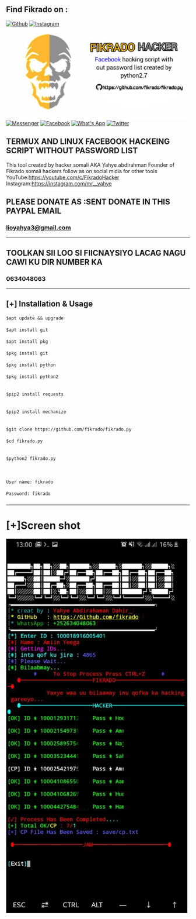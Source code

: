 ## Find Fikrado on :
[![Github](https://img.shields.io/badge/Github-fikrado-yellow?style=for-the-badge&logo=github)](https://github.com/fikrado)
[![Instagram](https://img.shields.io/badge/IG-%40mr__yahye-red?style=for-the-badge&logo=instagram)](https://www.instagram.com/mr__yahe)
<img src="/Yahye.jpg" >
[![Messenger](https://img.shields.io/badge/telegram-blue?style=for-the-badge&logo=telegram)](https://t.me/fikrado_hacker)
[![Facebook](https://img.shields.io/badge/facebook-black?style=for-the-badge&logo=Facebook)](https://facebook.com/fikrado4048063)
[![What's App](https://img.shields.io/badge/Whatsapp-grey?style=for-the-badge&logo=WhatsApp)](https://chat.whatsapp.com/DugvIoMSPPZ4uvR6zPTk8x)
[![Twitter](https://img.shields.io/badge/Twitter-purple?style=for-the-badge&logo=Twitter)](https://twitter.com/mr__yahye)

## TERMUX AND LINUX FACEBOOK HACKEING SCRIPT WITHOUT PASSWORD LIST

This tool created by 
hacker somali AKA Yahye abdirahman
Founder of Fikrado somali hackers
follow as on social midia for other tools
YouTube:https://youtube.com/c/FikradoHacker
Instagram:https://instagram.com/mr__yahye

## PLEASE DONATE AS :SENT  DONATE IN THIS PAYPAL EMAIL

### lioyahya3@gmail.com
___________
## TOOLKAN SII LOO SI FIICNAYSIYO LACAG NAGU CAWI KU DIR NUMBER KA

### 0634048063


____________

## [+] Installation & Usage
```
$apt update && upgrade

$apt install git

$apt install pkg

$pkg install git

$pkg install python

$pkg install python2


$pip2 install requests


$pip2 install mechanize


$git clone https://github.com/fikrado/fikrado.py

$cd fikrado.py


$python2 fikrado.py



User name: fikrado

Password: fikrado

```
###

____________

# [+]Screen shot 
<img src="/PicsArt_09-11-08.26.12.jpg">

